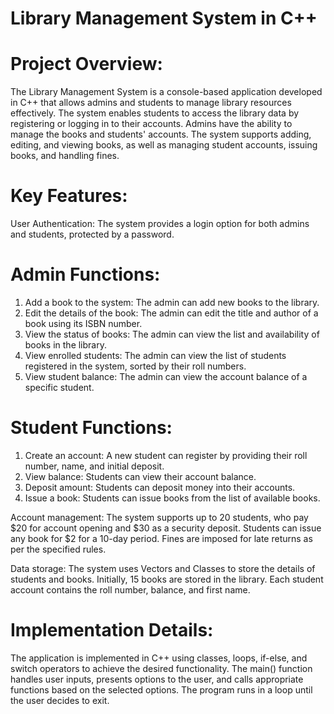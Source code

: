 # Library Management System in C++
# Project Overview:
The Library Management System is a console-based application developed in C++ that allows admins and students to manage library resources effectively. The system enables students to access the library data by registering or logging in to their accounts. Admins have the ability to manage the books and students' accounts. The system supports adding, editing, and viewing books, as well as managing student accounts, issuing books, and handling fines.

# Key Features:
User Authentication: The system provides a login option for both admins and students, protected by a password.

# Admin Functions:
  1. Add a book to the system: The admin can add new books to the library.
  2. Edit the details of the book: The admin can edit the title and author of a book using its ISBN number.
  3. View the status of books: The admin can view the list and availability of books in the library.
  4. View enrolled students: The admin can view the list of students registered in the system, sorted by their roll numbers.
  5. View student balance: The admin can view the account balance of a specific student.

# Student Functions:
  1. Create an account: A new student can register by providing their roll number, name, and initial deposit.
  2. View balance: Students can view their account balance.
  3. Deposit amount: Students can deposit money into their accounts.
  4. Issue a book: Students can issue books from the list of available books.

Account management: The system supports up to 20 students, who pay $20 for account opening and $30 as a security deposit. Students can issue any book for $2 for a 10-day period. Fines are imposed for late returns as per the specified rules.

Data storage: The system uses Vectors and Classes to store the details of students and books. Initially, 15 books are stored in the library. Each student account contains the roll number, balance, and first name.

# Implementation Details:
The application is implemented in C++  using classes, loops, if-else, and switch operators to achieve the desired functionality. The main() function handles user inputs, presents options to the user, and calls appropriate functions based on the selected options. The program runs in a loop until the user decides to exit.

